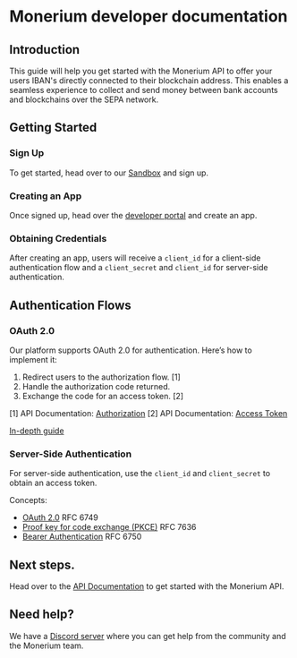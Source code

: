# Monerium developer documentation

## Introduction

This guide will help you get started with the Monerium API to offer your users IBAN's directly connected to their blockchain address. This enables a seamless experience to collect and send money between bank accounts and blockchains over the SEPA network.

## Getting Started

### Sign Up

To get started, head over to our [Sandbox](https://sandbox.monerium.dev) and sign up.

### Creating an App

Once signed up, head over the [developer portal](https://sandbox.monerium.dev/developers) and create an app.

### Obtaining Credentials

After creating an app, users will receive a `client_id` for a client-side authentication flow and a `client_secret` and `client_id` for server-side authentication.

## Authentication Flows

### OAuth 2.0

Our platform supports OAuth 2.0 for authentication. Here’s how to implement it:

1. Redirect users to the authorization flow. [1]
2. Handle the authorization code returned.
3. Exchange the code for an access token. [2]

[1] API Documentation: [Authorization](https://monerium.dev/api-docs/v2#tag/auth/operation/auth-post)
[2] API Documentation: [Access Token](https://monerium.dev/api-docs/v2#tag/auth/operation/auth-token)

[In-depth guide](./authorization.md)

### Server-Side Authentication

For server-side authentication, use the `client_id` and `client_secret` to obtain an access token.

Concepts:

- [OAuth 2.0](https://datatracker.ietf.org/doc/html/rfc6749) RFC 6749
- [Proof key for code exchange (PKCE)](https://www.rfc-editor.org/rfc/rfc7636) RFC 7636
- [Bearer Authentication](https://datatracker.ietf.org/doc/html/rfc6750) RFC 6750

## Next steps.

Head over to the [API Documentation](https://monerium.dev/api-docs/v2#tag/start) to get started with the Monerium API.

## Need help?

We have a [Discord server](https://monerium.com/invite/discord) where you can get help from the community and the Monerium team.
